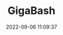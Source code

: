 ---
date: 2022-09-06 11:09:37
title: 'GigaBash'	
tags: [3D gameplay, arena fighter, anime]
img: https://i.imgur.com/Tlftl4i.jpg
price: $34.99 One Time	
link: https://store.steampowered.com/app/1546400/GigaBash/	
discord: http://discord.gg/gigabash	
twitter: https://twitter.com/GigaBashGame
---